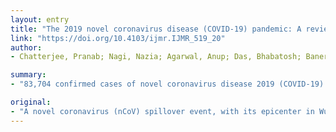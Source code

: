 ```yaml
---
layout: entry
title: "The 2019 novel coronavirus disease (COVID-19) pandemic: A review of the current evidence"
link: "https://doi.org/10.4103/ijmr.IJMR_519_20"
author:
- Chatterjee, Pranab; Nagi, Nazia; Agarwal, Anup; Das, Bhabatosh; Banerjee, Sayantan; Sarkar, Swarup; Gupta, Nivedita; Gangakhedkar, Raman R.

summary:
- "83,704 confirmed cases of novel coronavirus disease 2019 (COVID-19) globally, with 2,859 deaths. By February 28, 2020, 58 countries or territories and one international conveyance were affected. The emergence of SARS-CoV-2 has exposed the weaknesses of global health systems preparedness, ability to respond to an infectious threat, rapidity of transmission of infections across international borders and the ineffectiveness of knee-jerk policy responses to emerging/re-emerging infectious disease threats. It began as an outbreak in December 2019 (coVID-related cases have been confirmed. 2018. Since February."

original:
- "A novel coronavirus (nCoV) spillover event, with its epicenter in Wuhan, People's Republic of China, has emerged as a public health emergency of international concern. This began as an outbreak in December 2019, and till February 28, 2020, there have been 83,704 confirmed cases of novel coronavirus disease 2019 (COVID-19) globally, with 2,859 deaths, resulting in an overall case fatality rate of 3.41 per cent (95% confidence interval 3.29-3.54%). By this time (February 28, 2020) 58 countries or territories and one international conveyance (Diamond Princess Cruise Ship) were affected. As a part of the global response to manage and contain the pandemic, major emphasis was placed on generating research intelligence to guide evidence-based responses to contain the virus, which was named severe acute respiratory syndrome coronavirus 2 (SARS-CoV-2), owing to its genetic similarities with the SARS virus. This review summarizes the emerging evidence which can help guide the public health response, particularly in India. Key areas have been identified in which research needs to be conducted to generate critical intelligence for advising prevention and control efforts. The emergence of SARS-CoV-2 has once again exposed the weaknesses of global health systems preparedness, ability to respond to an infectious threat, the rapidity of transmission of infections across international borders and the ineffectiveness of knee-jerk policy responses to emerging/re-emerging infectious disease threats. The review concludes with the key learning points from the ongoing efforts to prevent and contain COVID-19 and identifies the need to invest in health systems, community-led response mechanisms and the need for preparedness and global health security."
---
```


